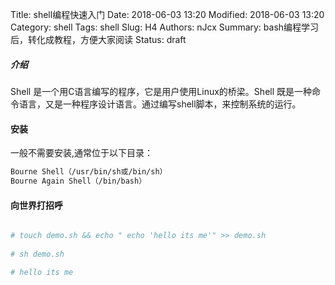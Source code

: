 Title: shell编程快速入门
Date: 2018-06-03 13:20
Modified: 2018-06-03 13:20
Category: shell
Tags: shell
Slug: H4
Authors: nJcx
Summary: bash编程学习后，转化成教程，方便大家阅读
Status: draft
##### 介绍

Shell 是一个用C语言编写的程序，它是用户使用Linux的桥梁。Shell 既是一种命令语言，又是一种程序设计语言。通过编写shell脚本，来控制系统的运行。

#### 安装

一般不需要安装,通常位于以下目录：

```bash
Bourne Shell（/usr/bin/sh或/bin/sh）
Bourne Again Shell（/bin/bash）
```

#### 向世界打招呼

```bash 

# touch demo.sh && echo " echo 'hello its me'" >> demo.sh
 
# sh demo.sh 

# hello its me
```


